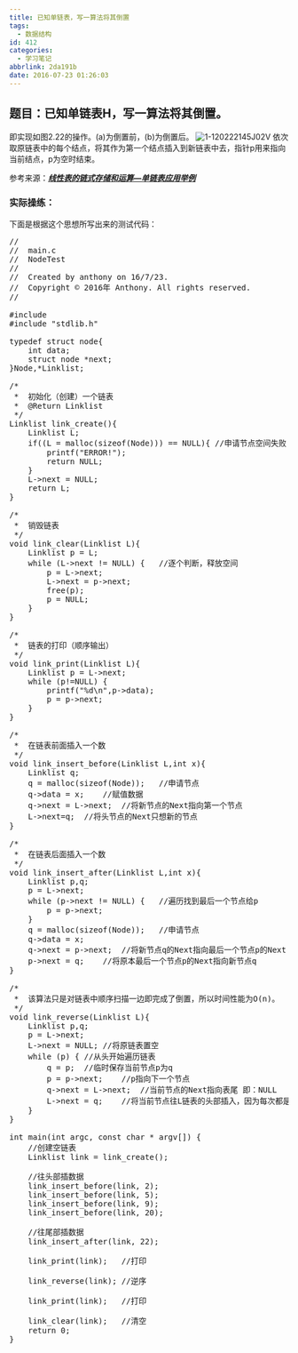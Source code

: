 ```yaml
---
title: 已知单链表，写一算法将其倒置
tags:
  - 数据结构
id: 412
categories:
  - 学习笔记
abbrlink: 2da191b
date: 2016-07-23 01:26:03
---
```


## 题目：已知单链表H，写一算法将其倒置。

即实现如图2.22的操作。(a)为倒置前，(b)为倒置后。
![1-120222145J02V](http://www.dshui.wang/wp-content/uploads/2016/07/1-120222145J02V-1.jpg)
依次取原链表中的每个结点，将其作为第一个结点插入到新链表中去，指针p用来指向当前结点，p为空时结束。

<!--more-->

参考来源：**[_线性表的链式存储和运算—单链表应用举例_](http://c.biancheng.net/cpp/html/952.html)**

### 实际操练：

下面是根据这个思想所写出来的测试代码：
<pre lang="c">
//
//  main.c
//  NodeTest
//
//  Created by anthony on 16/7/23.
//  Copyright © 2016年 Anthony. All rights reserved.
//

#include <stdio.h>
#include "stdlib.h"

typedef struct node{
    int data;
    struct node *next;
}Node,*Linklist;

/*
 *  初始化（创建）一个链表
 *  @Return Linklist
 */
Linklist link_create(){
    Linklist L;
    if((L = malloc(sizeof(Node))) == NULL){ //申请节点空间失败
        printf("ERROR!");
        return NULL;
    }
    L->next = NULL;
    return L;
}

/*
 *  销毁链表
 */
void link_clear(Linklist L){
    Linklist p = L;
    while (L->next != NULL) {   //逐个判断，释放空间
        p = L->next;
        L->next = p->next;
        free(p);
        p = NULL;
    }
}

/*
 *  链表的打印（顺序输出）
 */
void link_print(Linklist L){
    Linklist p = L->next;
    while (p!=NULL) {
        printf("%d\n",p->data);
        p = p->next;
    }
}

/*
 *  在链表前面插入一个数
 */
void link_insert_before(Linklist L,int x){
    Linklist q;
    q = malloc(sizeof(Node));   //申请节点
    q->data = x;    //赋值数据
    q->next = L->next;  //将新节点的Next指向第一个节点
    L->next=q;  //将头节点的Next只想新的节点
}

/*
 *  在链表后面插入一个数
 */
void link_insert_after(Linklist L,int x){
    Linklist p,q;
    p = L->next;
    while (p->next != NULL) {   //遍历找到最后一个节点给p
        p = p->next;
    }
    q = malloc(sizeof(Node));   //申请节点
    q->data = x;
    q->next = p->next;  //将新节点q的Next指向最后一个节点p的Next 即：NULL
    p->next = q;    //将原本最后一个节点p的Next指向新节点q
}

/*
 *  该算法只是对链表中顺序扫描一边即完成了倒置，所以时间性能为O(n)。
 */
void link_reverse(Linklist L){
    Linklist p,q;
    p = L->next;
    L->next = NULL; //将原链表置空
    while (p) { //从头开始遍历链表
        q = p;  //临时保存当前节点p为q
        p = p->next;    //p指向下一个节点
        q->next = L->next;  //当前节点的Next指向表尾 即：NULL
        L->next = q;    //将当前节点往L链表的头部插入，因为每次都是往开头插入，这样最后的节点就变成了头结点了
    }
}

int main(int argc, const char * argv[]) {
    //创建空链表
    Linklist link = link_create();

    //往头部插数据
    link_insert_before(link, 2);
    link_insert_before(link, 5);
    link_insert_before(link, 9);
    link_insert_before(link, 20);
    
    //往尾部插数据
    link_insert_after(link, 22);
    
    link_print(link);   //打印
    
    link_reverse(link); //逆序
    
    link_print(link);   //打印
    
    link_clear(link);   //清空
    return 0;
}

</pre>